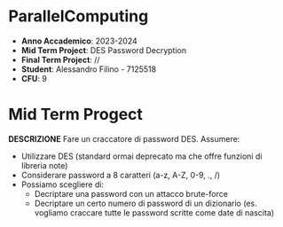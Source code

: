 # ParallelComputing

- **Anno Accademico**: 2023-2024
- **Mid Term Project**: DES Password Decryption
- **Final Term Project**: //
- **Student**: Alessandro Filino - 7125518
- **CFU**: 9

# Mid Term Progect
**DESCRIZIONE**
Fare un craccatore di password DES.
Assumere:
- Utilizzare DES (standard ormai deprecato ma che offre funzioni di libreria note)
- Considerare password a 8 caratteri (a-z, A-Z, 0-9, ., /)
- Possiamo scegliere di:
  - Decriptare una password con un attacco brute-force
  - Decriptare un certo numero di password di un dizionario (es. vogliamo craccare tutte le password scritte come date di nascita)
